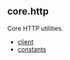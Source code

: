 ## core.http
Core HTTP utilities.

* [client](./src/client/README.md)
* [constants](./src/constant/README.md)

